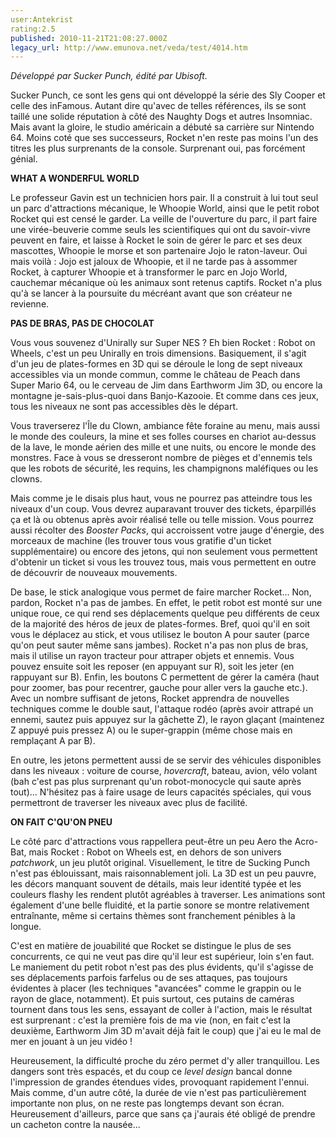 ```yaml
---
user:Antekrist
rating:2.5
published: 2010-11-21T21:08:27.000Z
legacy_url: http://www.emunova.net/veda/test/4014.htm
---
```

_Développé par Sucker Punch, édité par Ubisoft._  

  

Sucker Punch, ce sont les gens qui ont développé la série des Sly Cooper et celle des inFamous. Autant dire qu'avec de telles références, ils se sont taillé une solide réputation à côté des Naughty Dogs et autres Insomniac. Mais avant la gloire, le studio américain a débuté sa carrière sur Nintendo 64\. Moins coté que ses successeurs, Rocket n'en reste pas moins l'un des titres les plus surprenants de la console. Surprenant oui, pas forcément génial.  

  

**WHAT A WONDERFUL WORLD**  

Le professeur Gavin est un technicien hors pair. Il a construit à lui tout seul un parc d'attractions mécanique, le Whoopie World, ainsi que le petit robot Rocket qui est censé le garder. La veille de l'ouverture du parc, il part faire une virée-beuverie comme seuls les scientifiques qui ont du savoir-vivre peuvent en faire, et laisse à Rocket le soin de gérer le parc et ses deux mascottes, Whoopie le morse et son partenaire Jojo le raton-laveur. Oui mais voilà : Jojo est jaloux de Whoopie, et il ne tarde pas à assommer Rocket, à capturer Whoopie et à transformer le parc en Jojo World, cauchemar mécanique où les animaux sont retenus captifs. Rocket n'a plus qu'à se lancer à la poursuite du mécréant avant que son créateur ne revienne.  

  

**PAS DE BRAS, PAS DE CHOCOLAT**  

Vous vous souvenez d'Unirally sur Super NES ? Eh bien Rocket : Robot on Wheels, c'est un peu Unirally en trois dimensions. Basiquement, il s'agit d'un jeu de plates-formes en 3D qui se déroule le long de sept niveaux accessibles via un monde commun, comme le château de Peach dans Super Mario 64, ou le cerveau de Jim dans Earthworm Jim 3D, ou encore la montagne je-sais-plus-quoi dans Banjo-Kazooie. Et comme dans ces jeux, tous les niveaux ne sont pas accessibles dès le départ.  

Vous traverserez l'Île du Clown, ambiance fête foraine au menu, mais aussi le monde des couleurs, la mine et ses folles courses en chariot au-dessus de la lave, le monde aérien des mille et une nuits, ou encore le monde des monstres. Face à vous se dresseront nombre de pièges et d'ennemis tels que les robots de sécurité, les requins, les champignons maléfiques ou les clowns.  

Mais comme je le disais plus haut, vous ne pourrez pas atteindre tous les niveaux d'un coup. Vous devrez auparavant trouver des tickets, éparpillés ça et là ou obtenus après avoir réalisé telle ou telle mission. Vous pourrez aussi récolter des _Booster Packs_, qui accroissent votre jauge d'énergie, des morceaux de machine (les trouver tous vous gratifie d'un ticket supplémentaire) ou encore des jetons, qui non seulement vous permettent d'obtenir un ticket si vous les trouvez tous, mais vous permettent en outre de découvrir de nouveaux mouvements.  

De base, le stick analogique vous permet de faire marcher Rocket... Non, pardon, Rocket n'a pas de jambes. En effet, le petit robot est monté sur une unique roue, ce qui rend ses déplacements quelque peu différents de ceux de la majorité des héros de jeux de plates-formes. Bref, quoi qu'il en soit vous le déplacez au stick, et vous utilisez le bouton A pour sauter (parce qu'on peut sauter même sans jambes). Rocket n'a pas non plus de bras, mais il utilise un rayon tracteur pour attraper objets et ennemis. Vous pouvez ensuite soit les reposer (en appuyant sur R), soit les jeter (en rappuyant sur B). Enfin, les boutons C permettent de gérer la caméra (haut pour zoomer, bas pour recentrer, gauche pour aller vers la gauche etc.). Avec un nombre suffisant de jetons, Rocket apprendra de nouvelles techniques comme le double saut, l'attaque rodéo (après avoir attrapé un ennemi, sautez puis appuyez sur la gâchette Z), le rayon glaçant (maintenez Z appuyé puis pressez A) ou le super-grappin (même chose mais en remplaçant A par B).  

En outre, les jetons permettent aussi de se servir des véhicules disponibles dans les niveaux : voiture de course, _hovercraft_, bateau, avion, vélo volant (bah c'est pas plus surprenant qu'un robot-monocycle qui saute après tout)... N'hésitez pas à faire usage de leurs capacités spéciales, qui vous permettront de traverser les niveaux avec plus de facilité.  

  

**ON FAIT C'QU'ON PNEU**  

Le côté parc d'attractions vous rappellera peut-être un peu Aero the Acro-Bat, mais Rocket : Robot on Wheels est, en dehors de son univers _patchwork_, un jeu plutôt original. Visuellement, le titre de Sucking Punch n'est pas éblouissant, mais raisonnablement joli. La 3D est un peu pauvre, les décors manquant souvent de détails, mais leur identité typée et les couleurs flashy les rendent plutôt agréables à traverser. Les animations sont également d'une belle fluidité, et la partie sonore se montre relativement entraînante, même si certains thèmes sont franchement pénibles à la longue.  

C'est en matière de jouabilité que Rocket se distingue le plus de ses concurrents, ce qui ne veut pas dire qu'il leur est supérieur, loin s'en faut. Le maniement du petit robot n'est pas des plus évidents, qu'il s'agisse de ses déplacements parfois farfelus ou de ses attaques, pas toujours évidentes à placer (les techniques "avancées" comme le grappin ou le rayon de glace, notamment). Et puis surtout, ces putains de caméras tournent dans tous les sens, essayant de coller à l'action, mais le résultat est surprenant : c'est la première fois de ma vie (non, en fait c'est la deuxième, Earthworm Jim 3D m'avait déjà fait le coup) que j'ai eu le mal de mer en jouant à un jeu vidéo !  

Heureusement, la difficulté proche du zéro permet d'y aller tranquillou. Les dangers sont très espacés, et du coup ce _level design_ bancal donne l'impression de grandes étendues vides, provoquant rapidement l'ennui. Mais comme, d'un autre côté, la durée de vie n'est pas particulièrement importante non plus, on ne reste pas longtemps devant son écran. Heureusement d'ailleurs, parce que sans ça j'aurais été obligé de prendre un cacheton contre la nausée...